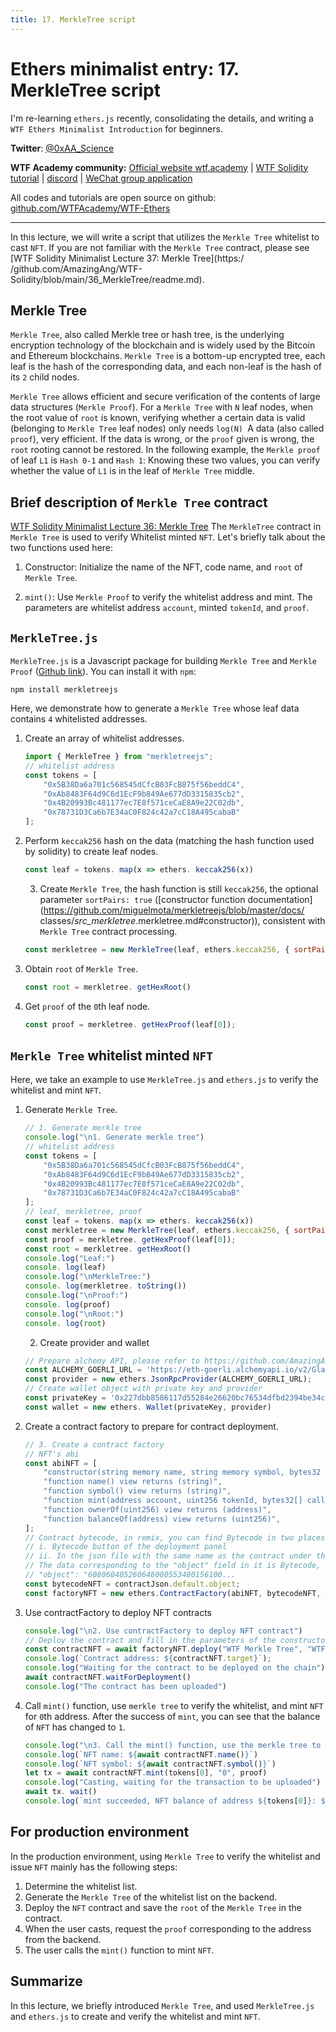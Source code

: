 ```yaml
---
title: 17. MerkleTree script
---
```


# Ethers minimalist entry: 17. MerkleTree script

I'm re-learning `ethers.js` recently, consolidating the details, and writing a `WTF Ethers Minimalist Introduction` for beginners.

**Twitter**: [@0xAA_Science](https://twitter.com/0xAA_Science)

**WTF Academy community:** [Official website wtf.academy](https://wtf.academy) | [WTF Solidity tutorial](https://github.com/AmazingAng/WTF-Solidity) | [discord]( https://discord.gg/5akcruXrsk) | [WeChat group application](https://docs.google.com/forms/d/e/1FAIpQLSe4KGT8Sh6sJ7hedQRuIYirOoZK_85miz3dw7vA1-YjodgJ-A/viewform?usp=sf_link)

All codes and tutorials are open source on github: [github.com/WTFAcademy/WTF-Ethers](https://github.com/WTFAcademy/WTF-Ethers)

-----

In this lecture, we will write a script that utilizes the `Merkle Tree` whitelist to cast `NFT`. If you are not familiar with the `Merkle Tree` contract, please see [WTF Solidity Minimalist Lecture 37: Merkle Tree](https:/ /github.com/AmazingAng/WTF-Solidity/blob/main/36_MerkleTree/readme.md).

## Merkle Tree
`Merkle Tree`, also called Merkle tree or hash tree, is the underlying encryption technology of the blockchain and is widely used by the Bitcoin and Ethereum blockchains. `Merkle Tree` is a bottom-up encrypted tree, each leaf is the hash of the corresponding data, and each non-leaf is the hash of its `2` child nodes.

`Merkle Tree` allows efficient and secure verification of the contents of large data structures (`Merkle Proof`). For a `Merkle Tree` with `N` leaf nodes, when the root value of `root` is known, verifying whether a certain data is valid (belonging to `Merkle Tree` leaf nodes) only needs `log(N) `A data (also called `proof`), very efficient. If the data is wrong, or the `proof` given is wrong, the `root` rooting cannot be restored. In the following example, the `Merkle proof` of leaf `L1` is `Hash 0-1` and `Hash 1`: Knowing these two values, you can verify whether the value of `L1` is in the leaf of `Merkle Tree` middle.

## Brief description of `Merkle Tree` contract

[WTF Solidity Minimalist Lecture 36: Merkle Tree](https://github.com/AmazingAng/WTF-Solidity/blob/main/36_MerkleTree/readme.md) The `MerkleTree` contract in `Merkle Tree` is used to verify Whitelist minted `NFT`. Let's briefly talk about the two functions used here:

1. Constructor: Initialize the name of the NFT, code name, and `root` of `Merkle Tree`.

2. `mint()`: Use `Merkle Proof` to verify the whitelist address and mint. The parameters are whitelist address `account`, minted `tokenId`, and `proof`.

## `MerkleTree.js`

`MerkleTree.js` is a Javascript package for building `Merkle Tree` and `Merkle Proof` ([Github link](https://github.com/miguelmota/merkletreejs)). You can install it with `npm`:

```shell
npm install merkletreejs
```

Here, we demonstrate how to generate a `Merkle Tree` whose leaf data contains `4` whitelisted addresses.

1. Create an array of whitelist addresses.
     ```js
     import { MerkleTree } from "merkletreejs";
     // whitelist address
     const tokens = [
         "0x5B38Da6a701c568545dCfcB03FcB875f56beddC4",
         "0xAb8483F64d9C6d1EcF9b849Ae677dD3315835cb2",
         "0x4B20993Bc481177ec7E8f571ceCaE8A9e22C02db",
         "0x78731D3Ca6b7E34aC0F824c42a7cC18A495cabaB"
     ];
     ```

2. Perform `keccak256` hash on the data (matching the hash function used by solidity) to create leaf nodes.

     ```js
     const leaf = tokens. map(x => ethers. keccak256(x))
     ```
     3. Create `Merkle Tree`, the hash function is still `keccak256`, the optional parameter `sortPairs: true` ([constructor function documentation](https://github.com/miguelmota/merkletreejs/blob/master/docs/ classes/_src_merkletree_.merkletree.md#constructor)), consistent with `Merkle Tree` contract processing.

     ```js
     const merkletree = new MerkleTree(leaf, ethers.keccak256, { sortPairs: true });
     ```

4. Obtain `root` of `Merkle Tree`.
     ```js
     const root = merkletree. getHexRoot()
     ```

5. Get `proof` of the `0`th leaf node.
     ```js
     const proof = merkletree. getHexProof(leaf[0]);
     ```

## `Merkle Tree` whitelist minted `NFT`

Here, we take an example to use `MerkleTree.js` and `ethers.js` to verify the whitelist and mint `NFT`.

1. Generate `Merkle Tree`.

     ```js
     // 1. Generate merkle tree
     console.log("\n1. Generate merkle tree")
     // whitelist address
     const tokens = [
         "0x5B38Da6a701c568545dCfcB03FcB875f56beddC4",
         "0xAb8483F64d9C6d1EcF9b849Ae677dD3315835cb2",
         "0x4B20993Bc481177ec7E8f571ceCaE8A9e22C02db",
         "0x78731D3Ca6b7E34aC0F824c42a7cC18A495cabaB"
     ];
     // leaf, merkletree, proof
     const leaf = tokens. map(x => ethers. keccak256(x))
     const merkletree = new MerkleTree(leaf, ethers.keccak256, { sortPairs: true });
     const proof = merkletree. getHexProof(leaf[0]);
     const root = merkletree. getHexRoot()
     console.log("Leaf:")
     console. log(leaf)
     console.log("\nMerkleTree:")
     console. log(merkletree. toString())
     console.log("\nProof:")
     console. log(proof)
     console.log("\nRoot:")
     console. log(root)
     ```
     2. Create provider and wallet

     ```js
     // Prepare alchemy API, please refer to https://github.com/AmazingAng/WTF-Solidity/blob/main/Topics/Tools/TOOL04_Alchemy/readme.md
     const ALCHEMY_GOERLI_URL = 'https://eth-goerli.alchemyapi.io/v2/GlaeWuylnNM3uuOo-SAwJxuwTdqHaY5l';
     const provider = new ethers.JsonRpcProvider(ALCHEMY_GOERLI_URL);
     // Create wallet object with private key and provider
     const privateKey = '0x227dbb8586117d55284e26620bc76534dfbd2394be34cf4a09cb775d593b6f2b'
     const wallet = new ethers. Wallet(privateKey, provider)
     ```

3. Create a contract factory to prepare for contract deployment.

     ```js
     // 3. Create a contract factory
     // NFT's abi
     const abiNFT = [
         "constructor(string memory name, string memory symbol, bytes32 merkleroot)",
         "function name() view returns (string)",
         "function symbol() view returns (string)",
         "function mint(address account, uint256 tokenId, bytes32[] calldata proof) external",
         "function ownerOf(uint256) view returns (address)",
         "function balanceOf(address) view returns (uint256)",
     ];
     // Contract bytecode, in remix, you can find Bytecode in two places
     // i. Bytecode button of the deployment panel
     // ii. In the json file with the same name as the contract under the artifact folder of the file panel
     // The data corresponding to the "object" field in it is Bytecode, which is quite long, starting from 608060
     // "object": "608060405260646000553480156100...
     const bytecodeNFT = contractJson.default.object;
     const factoryNFT = new ethers.ContractFactory(abiNFT, bytecodeNFT, wallet);
     ```

4. Use contractFactory to deploy NFT contracts

     ```js
     console.log("\n2. Use contractFactory to deploy NFT contract")
     // Deploy the contract and fill in the parameters of the constructor
     const contractNFT = await factoryNFT.deploy("WTF Merkle Tree", "WTF", root)
     console.log(`Contract address: ${contractNFT.target}`);
     console.log("Waiting for the contract to be deployed on the chain")
     await contractNFT.waitForDeployment()
     console.log("The contract has been uploaded")
     ```
5. Call `mint()` function, use `merkle tree` to verify the whitelist, and mint `NFT` for `0`th address. After the success of `mint`, you can see that the balance of `NFT` has changed to `1`.
     ```js
     console.log("\n3. Call the mint() function, use the merkle tree to verify the whitelist, and cast an NFT for the first address")
     console.log(`NFT name: ${await contractNFT.name()}`)
     console.log(`NFT symbol: ${await contractNFT.symbol()}`)
     let tx = await contractNFT.mint(tokens[0], "0", proof)
     console.log("Casting, waiting for the transaction to be uploaded")
     await tx. wait()
     console.log(`mint succeeded, NFT balance of address ${tokens[0]}: ${await contractNFT.balanceOf(tokens[0])}\n`)
     ```
## For production environment

In the production environment, using `Merkle Tree` to verify the whitelist and issue `NFT` mainly has the following steps:

1. Determine the whitelist list.
2. Generate the `Merkle Tree` of the whitelist list on the backend.
3. Deploy the `NFT` contract and save the `root` of the `Merkle Tree` in the contract.
4. When the user casts, request the `proof` corresponding to the address from the backend.
5. The user calls the `mint()` function to mint `NFT`.

## Summarize

In this lecture, we briefly introduced `Merkle Tree`, and used `MerkleTree.js` and `ethers.js` to create and verify the whitelist and mint `NFT`.

